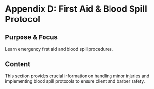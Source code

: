 # Appendix D: First Aid & Blood Spill Protocol

## Purpose & Focus
Learn emergency first aid and blood spill procedures.

## Content
This section provides crucial information on handling minor injuries and implementing blood spill protocols to ensure client and barber safety.